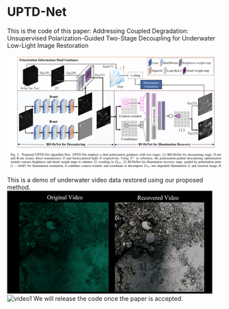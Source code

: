 # UPTD-Net 
This is the code of this paper: Addressing Coupled Degradation: Unsupervised Polarization-Guided Two-Stage Decoupling for Underwater Low-Light Image Restoration

![image](https://github.com/fxt-kby/PTWD-Net/blob/main/Figs/flowchart_1.png)

This is a demo of underwater video data restored using our proposed method.
![video1](https://github.com/fxt-kby/PTWD-Net/blob/main/Figs/video1.gif)
![video1](https://github.com/fxt-kby/UPTD-Net/blob/main/Figs/video1_big-ezgif.com-optimize.gif)
We will release the code once the paper is accepted.
